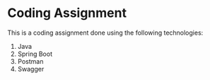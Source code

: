 # Coding Assignment

This is a coding assignment done using the following technologies:
1. Java
2. Spring Boot
3. Postman
4. Swagger

